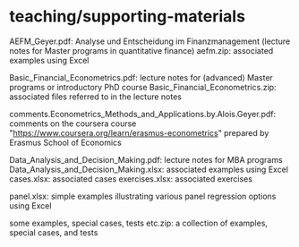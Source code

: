 # teaching/supporting-materials

AEFM_Geyer.pdf: Analyse und Entscheidung im Finanzmanagement (lecture notes for Master programs in quantitative finance)
    aefm.zip: associated examples using Excel

Basic_Financial_Econometrics.pdf: lecture notes for (advanced) Master programs or introductory PhD course
    Basic_Financial_Econometrics.zip: associated files referred to in the lecture notes

comments.Econometrics_Methods_and_Applications.by.Alois.Geyer.pdf: comments on the coursera course "https://www.coursera.org/learn/erasmus-econometrics" prepared by Erasmus School of Economics

Data_Analysis_and_Decision_Making.pdf: lecture notes for MBA programs
    Data_Analysis_and_Decision_Making.xlsx: associated examples using Excel
    cases.xlsx: associated cases
    exercises.xlsx: associated exercises

panel.xlsx: simple examples illustrating various panel regression options using Excel

some examples, special cases, tests etc.zip: a collection of examples, special cases, and tests

